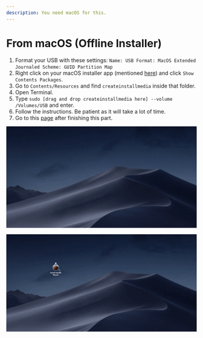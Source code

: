 ```yaml
---
description: You need macOS for this.
---
```


# From macOS \(Offline Installer\)

1. Format your USB with these settings: `Name: USB Format: MacOS Extended Journaled Scheme: GUID Partition Map`
2. Right click on your macOS installer app \(mentioned [here](../get-started/prerequisites.md#things-need-to-get-if-you-are-making-the-installer-in-macos)\) and click `Show Contents Packages`.
3. Go to `Contents/Resources` and find `createinstallmedia` inside that folder.
4. Open Terminal.
5. Type `sudo [drag and drop createinstallmedia here] --volume /Volumes/USB` and enter.
6. Follow the instructions. Be patient as it will take a lot of time.
7. Go to this [page](../preparing-the-installer-part-3/install-and-configuring-clover-in-macos.md) after finishing this part.

![Step 1 \(Format your USB\)](../../.gitbook/assets/ezgif-4-8c9decf9eb06.gif)

![Steps 2 - 6 \(Restoring files to USB\)](../../.gitbook/assets/ezgif-4-cde07ffbd394.gif)


